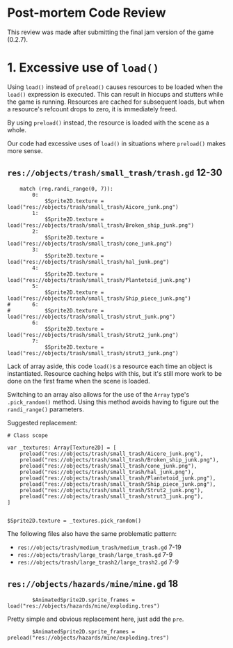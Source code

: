 # Post-mortem Code Review

This review was made after submitting the final jam version of the game (0.2.7).

# 1. Excessive use of `load()`

Using `load()` instead of `preload()` causes resources to be loaded when the `load()` expression is executed.
This can result in hiccups and stutters while the game is running.
Resources are cached for subsequent loads, but when a resource's refcount drops to zero, it is immediately freed.

By using `preload()` instead, the resource is loaded with the scene as a whole.

Our code had excessive uses of `load()` in situations where `preload()` makes more sense.

## `res://objects/trash/small_trash/trash.gd` 12-30

```gdscript
	match (rng.randi_range(0, 7)):
		0:
			$Sprite2D.texture = load("res://objects/trash/small_trash/Aicore_junk.png")
		1:
			$Sprite2D.texture = load("res://objects/trash/small_trash/Broken_ship_junk.png")
		2:
			$Sprite2D.texture = load("res://objects/trash/small_trash/cone_junk.png")
		3:
			$Sprite2D.texture = load("res://objects/trash/small_trash/hal_junk.png")
		4:
			$Sprite2D.texture = load("res://objects/trash/small_trash/Plantetoid_junk.png")
		5:
			$Sprite2D.texture = load("res://objects/trash/small_trash/Ship_piece_junk.png")
#		6:
#			$Sprite2D.texture = load("res://objects/trash/small_trash/strut_junk.png")
		6:
			$Sprite2D.texture = load("res://objects/trash/small_trash/Strut2_junk.png")
		7:
			$Sprite2D.texture = load("res://objects/trash/small_trash/strut3_junk.png")
```

Lack of array aside, this code `load()`s a resource each time an object is instantiated.
Resource caching helps with this, but it's still more work to be done on the first frame when the scene is loaded.

Switching to an array also allows for the use of the `Array` type's `.pick_random()` method.
Using this method avoids having to figure out the `randi_range()` parameters.

Suggested replacement:

```gdscript
# Class scope

var _textures: Array[Texture2D] = [
	preload("res://objects/trash/small_trash/Aicore_junk.png"),
	preload("res://objects/trash/small_trash/Broken_ship_junk.png"),
	preload("res://objects/trash/small_trash/cone_junk.png"),
	preload("res://objects/trash/small_trash/hal_junk.png"),
	preload("res://objects/trash/small_trash/Plantetoid_junk.png"),
	preload("res://objects/trash/small_trash/Ship_piece_junk.png"),
	preload("res://objects/trash/small_trash/Strut2_junk.png"),
	preload("res://objects/trash/small_trash/strut3_junk.png"),
]


$Sprite2D.texture = _textures.pick_random()
```

The following files also have the same problematic pattern:

- `res://objects/trash/medium_trash/medium_trash.gd` 7-19
- `res://objects/trash/large_trash/large_trash.gd` 7-9
- `res://objects/trash/large_trash2/large_trash2.gd` 7-9

## `res://objects/hazards/mine/mine.gd` 18

```gdscript
		$AnimatedSprite2D.sprite_frames = load("res://objects/hazards/mine/exploding.tres")
```

Pretty simple and obvious replacement here, just add the `pre`.

```gdscript
		$AnimatedSprite2D.sprite_frames = preload("res://objects/hazards/mine/exploding.tres")
```
